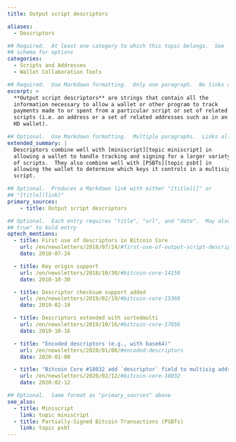 ```yaml
---
title: Output script descriptors

aliases:
  - Descriptors

## Required.  At least one category to which this topic belongs.  See
## schema for options
categories:
  - Scripts and Addresses
  - Wallet Collaboration Tools

## Required.  Use Markdown formatting.  Only one paragraph.  No links allowed.
excerpt: >
  **Output script descriptors** are strings that contain all the
  information necessary to allow a wallet or other program to track
  payments made to or spent from a particular script or set of related
  scripts (i.e. an address or a set of related addresses such as in an
  HD wallet).

## Optional.  Use Markdown formatting.  Multiple paragraphs.  Links allowed.
extended_summary: |
  Descriptors combine well with [miniscript][topic miniscript] in
  allowing a wallet to handle tracking and signing for a larger variety
  of scripts.  They also combine well with [PSBTs][topic psbt] in
  allowing the wallet to determine which keys it controls in a multisig
  script.

## Optional.  Produces a Markdown link with either "[title][]" or
## "[title](link)"
primary_sources:
    - title: Output script descriptors

## Optional.  Each entry requires "title", "url", and "date".  May also use "feature:
## true" to bold entry
optech_mentions:
  - title: First use of descriptors in Bitcoin Core
    url: /en/newsletters/2018/07/24/#first-use-of-output-script-descriptors
    date: 2018-07-24

  - title: Key origin support
    url: /en/newsletters/2018/10/30/#bitcoin-core-14150
    date: 2018-10-30

  - title: Descriptor checksum support added
    url: /en/newsletters/2019/02/19/#bitcoin-core-15368
    date: 2019-02-19

  - title: Descriptors extended with sortedmulti
    url: /en/newsletters/2019/10/16/#bitcoin-core-17056
    date: 2019-10-16

  - title: "Encoded descriptors (e.g., with base64)"
    url: /en/newsletters/2020/01/08/#encoded-descriptors
    date: 2020-01-08

  - title: "Bitcoin Core #18032 add `descriptor` field to multisig address RPCs"
    url: /en/newsletters/2020/02/12/#bitcoin-core-18032
    date: 2020-02-12

## Optional.  Same format as "primary_sources" above
see_also:
  - title: Miniscript
    link: topic miniscript
  - title: Partially-Signed Bitcoin Transactions (PSBTs)
    link: topic psbt
---
```

